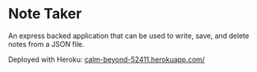 # Note Taker

An express backed application that can be used to write, save, and delete notes from a JSON file.

Deployed with Heroku: [calm-beyond-52411.herokuapp.com/](https://calm-beyond-52411.herokuapp.com/)
